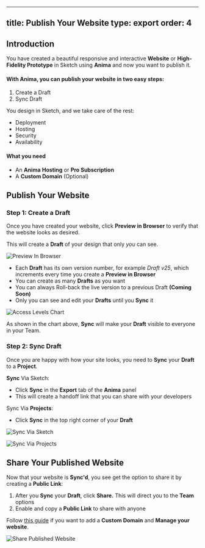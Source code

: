 
---
title: Publish Your Website
type: export
order: 4
---

## Introduction

You have created a beautiful responsive and interactive **Website** or **High-Fidelity Prototype** in Sketch using **Anima** and now you want to publish it.

#### With Anima, you can publish your website in two easy steps:

 1. Create a Draft
 2. Sync Draft

 You design in Sketch, and we take care of the rest:

-   Deployment
-   Hosting
-   Security
-   Availability

#### What you need

-   An **Anima** **Hosting** or **Pro Subscription**
-   A **Custom Domain** (Optional)

## Publish Your Website

###  Step 1: Create a Draft

Once you have created your website, click **Preview in Browser** to verify that the website looks as desired. 

This will create a **Draft** of your design that only *you* can see.  

![Preview In Browser](https://downloads.intercomcdn.com/i/o/96796011/c4d96519f8012bf695aaa5d6/Publish_+Export.png)

-   Each **Draft** has its own version number, for example _Draft v25_, which increments every time you create a **Preview in Browser**
-   You can create as many **Drafts** as you want
-   You can always Roll-back the live version to a previous Draft **(Coming Soon)**
-   Only you can see and edit your **Drafts** until you **Sync** it

![Access Levels Chart](https://downloads.intercomcdn.com/i/o/97132213/2d7b9cf0027d463524723bbc/Access+Levels+Chart.png)

As shown in the chart above, **Sync** will make your **Draft** visible to everyone in your Team.

### Step 2: Sync Draft

Once you are happy with how your site looks, you need to **Sync** your **Draft** to a **Project**.

**Sync** Via Sketch:
 
 - Click **Sync** in the **Export** tab of the **Anima** panel
 -  This will create a handoff link that you can share with your developers
 
Sync Via **Projects**:
 - Click **Sync** in the top right corner of your **Draft**

![Sync Via Sketch](http://f.cl.ly/items/2T2b1j3C0V1E320r1B1C/Sync%20Via%20Sketch.png)

![Sync Via Projects](https://downloads.intercomcdn.com/i/o/97382223/8a3f2750b8b32d6f48c8755a/Screen+Shot+2019-01-16+at+3.46.18+PM.png)
## Share Your Published Website

Now that your website is **Sync'd**, you see get the option to share it by creating a **Public Link**:

1.  After you **Sync** your **Draft**, click **Share.** This will direct you to the **Team** options
2.  Enable and copy a **Public Link** to share with anyone

Follow [this guide](https://docs.animaapp.com/v3/export/05-manage-website.html) if you want to add a **Custom Domain** and **Manage your website**.

![Share Published Website](http://f.cl.ly/items/1N0a1Z1Z1j1S152Q1c3I/Share%20Published%20Website.png)

